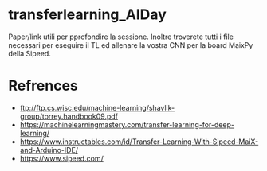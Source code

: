 # transferlearning_AIDay
Paper/link utili per pprofondire la sessione. Inoltre troverete tutti i file necessari per eseguire il TL ed allenare la vostra CNN per la board MaixPy della Sipeed.

# Refrences 
- ftp://ftp.cs.wisc.edu/machine-learning/shavlik-group/torrey.handbook09.pdf
- https://machinelearningmastery.com/transfer-learning-for-deep-learning/
- https://www.instructables.com/id/Transfer-Learning-With-Sipeed-MaiX-and-Arduino-IDE/
- https://www.sipeed.com/
